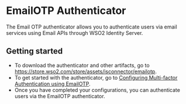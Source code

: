 # EmailOTP Authenticator
 
The Email OTP authenticator allows you to authenticate users via email services using Email APIs through WSO2 Identity Server. 
 
## Getting started
 - To download the authenticator and other artifacts, go to https://store.wso2.com/store/assets/isconnector/emailotp.
 - To get started with the authenticator, go to [Configuring Multi-factor Authentication using EmailOTP](config.md).
 - Once you have completed your configurations, you can authenticate users via the EmailOTP authenticator.
 
